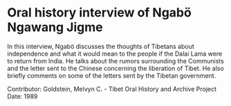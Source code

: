 # Oral history interview of Ngabö Ngawang Jigme


In this interview, Ngabö discusses the thoughts of Tibetans about independence and what it would mean to the people if the Dalai Lama were to return from India. He talks about the rumors surrounding the Communists and the letter sent to the Chinese concerning the liberation of Tibet. He also briefly comments on some of the letters sent by the Tibetan government.


Contributor:
                        Goldstein, Melvyn C. - Tibet Oral History and Archive Project  
Date:
1989  
